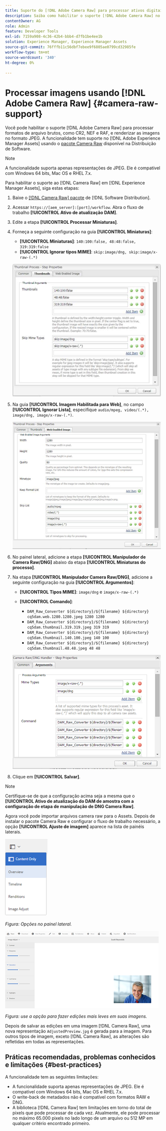 ```yaml
---
title: Suporte do [!DNL Adobe Camera Raw] para processar ativos digitais
description: Saiba como habilitar o suporte [!DNL Adobe Camera Raw] no [!DNL Adobe Experience Manager Assets]
contentOwner: AG
role: Admin
feature: Developer Tools
exl-id: 7159a908-4c36-42b4-bbb4-d7fb1be4ee1b
solution: Experience Manager, Experience Manager Assets
source-git-commit: 76fffb11c56dbf7ebee9f6805ae0799cd32985fe
workflow-type: tm+mt
source-wordcount: '340'
ht-degree: 0%

---
```


# Processar imagens usando [!DNL Adobe Camera Raw] {#camera-raw-support}

Você pode habilitar o suporte [!DNL Adobe Camera Raw] para processar formatos de arquivo brutos, como CR2, NEF e RAF, e renderizar as imagens no formato JPEG. A funcionalidade tem suporte no [!DNL Adobe Experience Manager Assets] usando o [pacote Camera Raw](https://experience.adobe.com/#/downloads/content/software-distribution/en/aem.html?package=/content/software-distribution/en/details.html/content/dam/aem/public/adobe/packages/aem630/product/assets/aem-assets-cameraraw-pkg) disponível na Distribuição de Software.

>[!NOTE]
>
>A funcionalidade suporta apenas representações de JPEG. Ele é compatível com Windows 64 bits, Mac OS e RHEL 7.x.

Para habilitar o suporte ao [!DNL Camera Raw] em [!DNL Experience Manager Assets], siga estas etapas:

1. Baixe o [[!DNL Camera Raw] pacote](https://experience.adobe.com/#/downloads/content/software-distribution/en/aem.html?package=/content/software-distribution/en/details.html/content/dam/aem/public/adobe/packages/cq650/product/assets/aem-assets-cameraraw-pkg-1.4.8.zip) de [!DNL Software Distribution].
1. Acessar `https://[aem_server]:[port]/workflow`. Abra o fluxo de trabalho **[!UICONTROL Ativo de atualização DAM]**.
1. Edite a etapa **[!UICONTROL Processar Miniaturas]**.
1. Forneça a seguinte configuração na guia **[!UICONTROL Miniaturas]**:

   * **[!UICONTROL Miniaturas]**: `140:100:false, 48:48:false, 319:319:false`
   * **[!UICONTROL Ignorar tipos MIME]**: `skip:image/dng, skip:image/x-raw-(.*)`

   ![chlimage_1-128](assets/chlimage_1-334.png)

1. Na guia **[!UICONTROL Imagem Habilitada para Web]**, no campo **[!UICONTROL Ignorar Lista]**, especifique `audio/mpeg, video/(.*), image/dng, image/x-raw-(.*)`.

   ![chlimage_1-129](assets/chlimage_1-335.png)

1. No painel lateral, adicione a etapa **[!UICONTROL Manipulador de Camera Raw/DNG]** abaixo da etapa **[!UICONTROL Miniaturas do processo]**.
1. Na etapa **[!UICONTROL Manipulador Camera Raw/DNG]**, adicione a seguinte configuração na guia **[!UICONTROL Argumentos]**:

   * **[!UICONTROL Tipos MIME]**: `image/dng` e `image/x-raw-(.*)`
   * **[!UICONTROL Comando]**:

      * `DAM_Raw_Converter ${directory}/${filename} ${directory} cq5dam.web.1280.1280.jpeg 1280 1280`
      * `DAM_Raw_Converter ${directory}/${filename} ${directory} cq5dam.thumbnail.319.319.jpeg 319 319`
      * `DAM_Raw_Converter ${directory}/${filename} ${directory} cq5dam.thumbnail.140.100.jpeg 140 100`
      * `DAM_Raw_Converter ${directory}/${filename} ${directory} cq5dam.thumbnail.48.48.jpeg 48 48`

   ![chlimage_1-130](assets/chlimage_1-336.png)

1. Clique em **[!UICONTROL Salvar]**.

>[!NOTE]
>
>Certifique-se de que a configuração acima seja a mesma que o **[!UICONTROL Ativo de atualização do DAM de amostra com a configuração de etapa de manipulação de DNG Camera Raw]**.

Agora você pode importar arquivos camera raw para o Assets. Depois de instalar o pacote Camera Raw e configurar o fluxo de trabalho necessário, a opção **[!UICONTROL Ajuste de imagem]** aparece na lista de painéis laterais.

![chlimage_1-131](assets/chlimage_1-337.png)

*Figura: Opções no painel lateral.*

![chlimage_1-132](assets/chlimage_1-338.png)

*Figura: use a opção para fazer edições mais leves em suas imagens.*

Depois de salvar as edições em uma imagem [!DNL Camera Raw], uma nova representação `AdjustedPreview.jpg` é gerada para a imagem. Para outros tipos de imagem, exceto [!DNL Camera Raw], as alterações são refletidas em todas as representações.

## Práticas recomendadas, problemas conhecidos e limitações {#best-practices}

A funcionalidade tem as seguintes limitações:

* A funcionalidade suporta apenas representações de JPEG. Ele é compatível com Windows 64 bits, Mac OS e RHEL 7.x.
* O write-back de metadados não é compatível com formatos RAW e DNG.
* A biblioteca [!DNL Camera Raw] tem limitações em torno do total de pixels que pode processar de cada vez. Atualmente, ele pode processar no máximo 65.000 pixels no lado longo de um arquivo ou 512 MP em qualquer critério encontrado primeiro.
